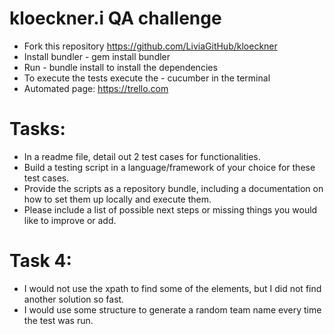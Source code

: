 # kloeckner.i QA challenge

* Fork this repository https://github.com/LiviaGitHub/kloeckner
* Install bundler - gem install bundler
* Run - bundle install to install the dependencies
* To execute the tests execute the - cucumber in the terminal
* Automated page: https://trello.com

# Tasks:

* In a readme file, detail out 2 test cases for functionalities.
* Build a testing script in a language/framework of your choice for these test cases.
* Provide the scripts as a repository bundle, including a documentation on how to set them up locally and execute them.
* Please include a list of possible next steps or missing things you would like to improve or add.

# Task 4:
* I would not use the xpath to find some of the elements, but I did not find another solution so fast.
* I would use some structure to generate a random team name every time the test was run.
